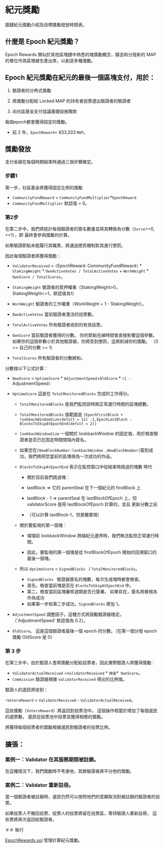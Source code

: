 # 紀元獎勵

圖鏈紀元獎勵介紹及目標獎勵發放時間表。

## 什麼是 Epoch 紀元獎勵？

Epoch Rewards 類似於其他區塊鏈中熟悉的塊獎勵概念，鑄造和分發新的
MAP 的單位作為區塊被生產出來，以創造多種激勵。

## Epoch 紀元獎勵在紀元的最後一個區塊支付，用於：

1. 驗證者的分佈式獎勵

2. 將獎勵分配給 Locked MAP 的持有者投票選出驗證者的驗證者

3. 向社區基金支付協議基礎設施贈款

每個epoch都會獲得固定的獎勵。

- 前 2 年，`EpochReward`= 833,333 `MAP`。


## 獎勵發放

支付金額在每個時期結束時通過三個步驟確定。

### 步驟1

第一步，社區基金將獲得固定比例的獎勵

- `CommunityFundReward` = `CommunityFundMultiplier`*`EpochReward`
- `CommunityFundMultiplier` 默認值 = 0。

### 第2步

在第二步中，我們將統計每個驗證者的簽名數量並將其轉換為分數（`Sorce`>=0,<=1），即
最終會參與獎勵的計算。

如果驗證節點未能履行其職責，將通過懲罰機制對其進行懲罰。

因此每個驗證者將獲得獎勵：

- `ValidatorReceived` = `(`EpochReward`-`CommunityFundReward`)` * `StakingWeight` * `OwnActiveVotes / TotalActiveVotes` + `WorkWeight` * `OwnScore / TotalScores`。
  
- `StakingWeight` 驗證者的質押權重（StakingWeight>0，StakingWeight<=1，默認值為1）
  
- `WorkWeight` 驗證者的工作權重（WorkWeight = 1 - StakingWeight）。

- `OwnActiveVotes` 當前驗證者激活的投票數。

- `TotalActiveVotes` 所有驗證者收到的有效投票。

- `OwnScore` 當前驗證者獲得的分數。 你的節點在線時間會直接影響這個參數。
   如果你的這個參數小於其他驗證器，你將受到懲罰，這將削減你的獎勵。 （0 <= 自己的分數 <= 1）

- `TotalScores` 所有驗證者的分數總和。

分數按以下公式計算：

- `NewScore` = `UptimeScore` \* `AdjustmentSpeed`+`OldScore` \* `(1 - `AdjustmentSpeed`)`
  
- `UptimeScore` 這是在 `TotalMonitoredBlocks` 完成的工作得分。

   - `TotalMonitoredBlocks` 是我們監控該時期正常運行時間的區塊總數。
  
   - `TotalMonitoredBlocks` 值範圍是 `[EpochFirstBlock + lookbackWindowSize(defult = 12) -1,EpochLastBlock - BlocksToSkipAtEpochEnd(defult = 2)]`
  
   - `lookbackWindowSize` 一個關於 lookbackWindow 的固定值，用於檢查驗證者是否已在固定時間間隔內簽名。
   - 如果您在`[NowBlockNumber-lookbackWindow ,NowBlockNumber]`簽到成功，我們將把您當前的區塊視為一次成功的作品。
  
   - `BlocksToSkipAtEpochEnd` 表示在監控窗口中從結束時跳過的塊數
     時代

     - 關於目前我們跳過塊：
  
     - lastBlock => 它的 parentSeal 在下一個紀元的 firstBlock 上
  
     - lastBlock - 1 => parentSeal 在 lastBlockOfEpoch 上，但 validatorScore 是用 lastBlockOfEpoch 計算的，並且
       更新分數之前

     - （可以計算 lastBlock-1，但更難實現）
  
   - 關於要監視的第一個塊：
  
     - 噹噹前 lookbackWindow 跨越紀元邊界時，我們無法監控正常運行時間。
  
     - 因此，要監視的第一個塊是從 firstBlockOfEpoch 開始的回溯窗口的最後一個塊。
  
   - 所以 `UptimeScore` = `SignedBlocks ` / `TotalMonitoredBlocks`。
  
     - `SignedBlocks ` 驗證器簽名的塊數，每次生成塊時都會檢查。
     - 首先，檢查當前塊是否在 `BlocksToSkipAtEpochEnd` 中。
     - 第二，檢查當前區塊審核週期是否已簽署。 如果存在，簽名將被視為
       作為成功
     - 如果第一步和第二步成功，`SignedBlocks` 將加 1。
- `AdjustmentSpeed` 調整因子。這種方式將鼓勵驗證器穩定。（'AdjustmentSpeed' 默認值為 0.2）。
- `OldScore`。 這是這個驗證者最後一個 epoch 的分數。（在第一個分發 epoch 獎勵 OldScore 是 0）

### 第 3 步

在第三步中，由於驗證人會將獎勵分配給投票者，因此實際驗證人將獲得獎勵：

- `ValidatorActualReceived` =`ValidatorReceived` * `佣金`*` OwnScore`。
- `Commission` 驗證器根據 `ValidatorReceived` 得出的比例值。

驗證人的選民將收到：

-`VotersReward` = `ValidatorReceived` - `ValidatorActualReceived`。

這些獎勵（`VotersReward`）將返回到投票池中。 這個操作相當於增加了每個選民的選票數。 選民從投票池中投票並獲得相應的獎勵。

將獲得每個投票者的獎勵根據選民對驗證者的投票比例。

## 擴張：

### 案例一：Validator 在其服務期間被註銷。

在這種情況下，我們獎勵時不考慮他，其餘驗證者將平分他的獎勵。

### 案例二：Validator 重新註冊。

當一個驗證者被註銷時，選民仍然可以按照他們的意願取消對被註銷的驗證者的投票。

如果投票人不撤回投票，投票人的投票將留在投票區，等待驗證人重新註冊，
這些票將再次返回給驗證者。

＃＃ 執行

[EpochRewards.sol](https://github.com/mapprotocol/atlas-contracts/blob/main/contracts/governance/EpochRewards.sol) 管理計算紀元獎勵。